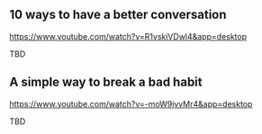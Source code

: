 ## 10 ways to have a better conversation
https://www.youtube.com/watch?v=R1vskiVDwl4&app=desktop

TBD

## A simple way to break a bad habit
https://www.youtube.com/watch?v=-moW9jvvMr4&app=desktop

TBD
